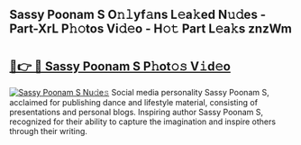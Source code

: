 ## Sassy Poonam S O𝚗𝚕yf𝚊ns L𝚎a𝚔ed N𝚞𝚍es - Part-XrL P𝚑𝚘tos Vi𝚍𝚎o - H𝚘𝚝 Part L𝚎a𝚔s znzWm

# <h2><a href="http://kf7voyn.oniu.top/?m=Sassy+Poonam+S">🔗👉 🔴 Sassy Poonam S P𝚑ot𝚘𝚜 V𝚒d𝚎o</a></h2>

[![Sassy Poonam S Nu𝚍e𝚜](https://i.imgur.com/0qMVB7G.gif)](http://kf7voyn.oniu.top/?m=Sassy+Poonam+S)
Social media personality Sassy Poonam S, acclaimed for publishing dance and lifestyle material, consisting of presentations and personal blogs. Inspiring author Sassy Poonam S, recognized for their ability to capture the imagination and inspire others through their writing.  
